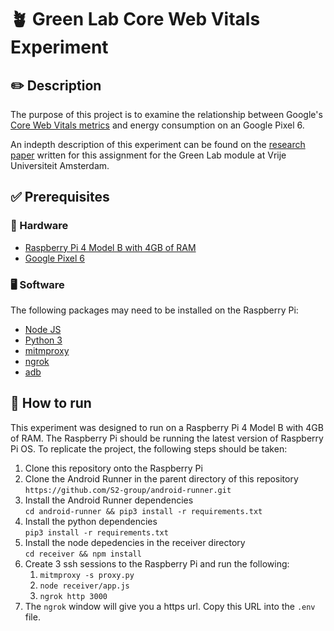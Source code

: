 # 🪴 Green Lab Core Web Vitals Experiment

## ✏️ Description

The purpose of this project is to examine the relationship between Google's [Core Web Vitals metrics](https://web.dev/explore/learn-core-web-vitals) and energy consumption on an Google Pixel 6.

An indepth description of this experiment can be found on the [research paper](https://www.overleaf.com/read/snmthytxnrst#1030cc) written for this assignment for the Green Lab module at Vrije Universiteit Amsterdam.

## ✅ Prerequisites

### 📱 Hardware

- [Raspberry Pi 4 Model B with 4GB of RAM](https://www.raspberrypi.com/products/raspberry-pi-4-model-b/)
- [Google Pixel 6](https://store.google.com/nl/product/pixel_6a?hl=nl)

### 🖥️ Software

The following packages may need to be installed on the Raspberry Pi:

- [Node JS](https://nodejs.org/en/)
- [Python 3](https://www.python.org/downloads/)
- [mitmproxy](https://mitmproxy.org/)
- [ngrok](https://ngrok.com/)
- [adb](https://developer.android.com/studio/command-line/adb)

## 🤔 How to run

This experiment was designed to run on a Raspberry Pi 4 Model B with 4GB of RAM. The Raspberry Pi should be running the latest version of Raspberry Pi OS. To replicate the project, the following steps should be taken:

1. Clone this repository onto the Raspberry Pi
2. Clone the Android Runner in the parent directory of this repository `https://github.com/S2-group/android-runner.git`
3. Install the Android Runner dependencies <br/>
   `cd android-runner && pip3 install -r requirements.txt`
4. Install the python dependencies <br/>`pip3 install -r requirements.txt`
5. Install the node depedencies in the receiver directory <br> `cd receiver && npm install`
6. Create 3 ssh sessions to the Raspberry Pi and run the following:
   1. `mitmproxy -s proxy.py`
   2. `node receiver/app.js`
   3. `ngrok http 3000`
7. The `ngrok` window will give you a https url. Copy this URL into the `.env` file.
